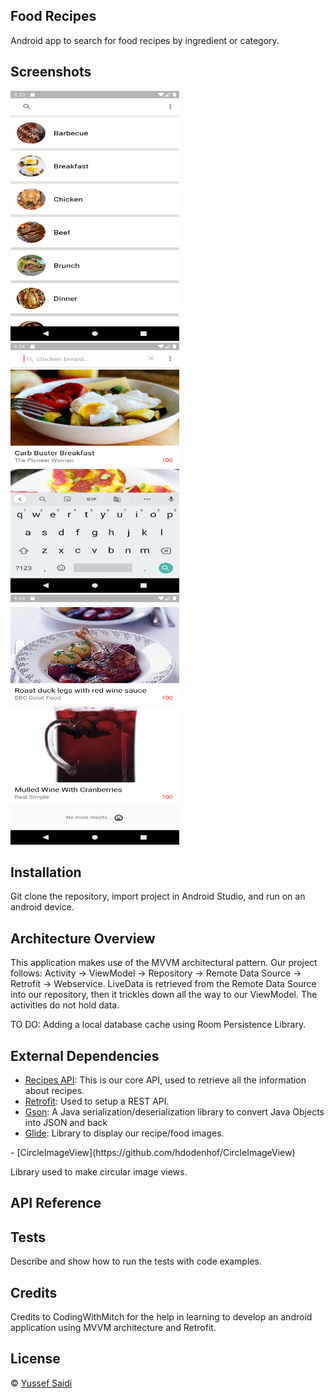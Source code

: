 ## Food Recipes
Android app to search for food recipes by ingredient or category.

## Screenshots
<p>
  <img src="/Screenshots/Screenshot_1582252407.png" width="270" height="400"/>
  <img src="/Screenshots/Screenshot_1582252476.png" width="270" height="400"/>
  <img src="/Screenshots/Screenshot_1582252452.png" width="270" height="400"/>
</p>

## Installation
Git clone the repository, import project in Android Studio, and run on an android device.

## Architecture Overview
This application makes use of the MVVM architectural pattern. 
Our project follows: Activity -> ViewModel -> Repository -> Remote Data Source -> Retrofit -> Webservice.
LiveData is retrieved from the Remote Data Source into our repository, then it trickles down all the way to our ViewModel. The activities do not hold data.

TO DO: Adding a local database cache using Room Persistence Library.

## External Dependencies

- [Recipes API](https://recipesapi.herokuapp.com/api/search):
This is our core API, used to retrieve all the information about recipes.
- [Retrofit](https://square.github.io/retrofit/):
Used to setup a REST API.
- [Gson](https://github.com/google/gson):
A Java serialization/deserialization library to convert Java Objects into JSON and back 
- [Glide](https://github.com/bumptech/glide):
Library to display our recipe/food images.
<p>- [CircleImageView](https://github.com/hdodenhof/CircleImageView)</p>
Library used to make circular image views.

## API Reference




## Tests
Describe and show how to run the tests with code examples.

## Credits
Credits to CodingWithMitch for the help in learning to develop an android application using MVVM architecture and Retrofit.

## License
© [Yussef Saidi](https://yussefsaidi.me/)
